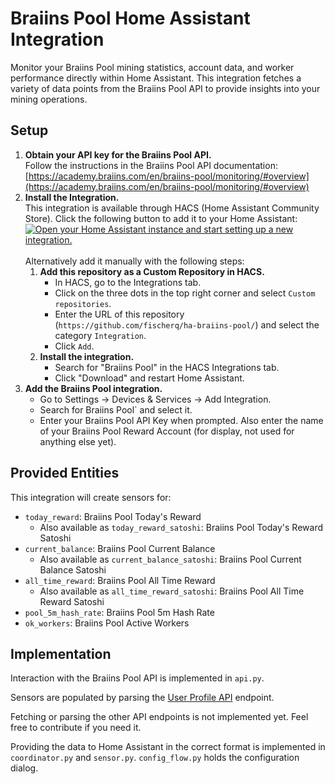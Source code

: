 # Braiins Pool Home Assistant Integration

Monitor your Braiins Pool mining statistics, account data, and worker performance directly within Home Assistant. This integration fetches a variety of data points from the Braiins Pool API to provide insights into your mining operations.

## Setup

1.  **Obtain your API key for the Braiins Pool API.**\
    Follow the instructions in the Braiins Pool API documentation: [https://academy.braiins.com/en/braiins-pool/monitoring/#overview](https://academy.braiins.com/en/braiins-pool/monitoring/#overview)
1.  **Install the Integration.**\
    This integration is available through HACS (Home Assistant Community Store). Click the following button to add it to your Home Assistant: \
    [![Open your Home Assistant instance and start setting up a new integration.](https://my.home-assistant.io/badges/config_flow_start.svg)](https://my.home-assistant.io/redirect/config_flow_start/?domain=braiins_pool)\
    \
    Alternatively add it manually with the following steps:
    1.  **Add this repository as a Custom Repository in HACS.**
        *   In HACS, go to the Integrations tab.
        *   Click on the three dots in the top right corner and select `Custom repositories`.
        *   Enter the URL of this repository (`https://github.com/fischerq/ha-braiins-pool/`) and select the category `Integration`.
        *   Click `Add`.
    1.  **Install the integration.**
        *   Search for "Braiins Pool" in the HACS Integrations tab.
        *   Click "Download" and restart Home Assistant.
1.  **Add the Braiins Pool integration.**
    *   Go to Settings -> Devices & Services -> Add Integration.
    *   Search for Braiins Pool` and select it.
    *   Enter your Braiins Pool API Key when prompted. Also enter the name of your Braiins Pool Reward Account (for display, not used for anything else yet).

## Provided Entities

This integration will create sensors for:

*   `today_reward`: Braiins Pool Today's Reward
    *   Also available as `today_reward_satoshi`: Braiins Pool Today's Reward Satoshi
*   `current_balance`: Braiins Pool Current Balance
    *   Also available as `current_balance_satoshi`: Braiins Pool Current Balance Satoshi
*   `all_time_reward`: Braiins Pool All Time Reward
    *   Also available as `all_time_reward_satoshi`: Braiins Pool All Time Reward Satoshi
*   `pool_5m_hash_rate`: Braiins Pool 5m Hash Rate
*   `ok_workers`: Braiins Pool Active Workers

## Implementation

Interaction with the Braiins Pool API is implemented in `api.py`.

Sensors are populated by parsing the [User Profile API](https://academy.braiins.com/en/braiins-pool/monitoring/#user-profile-api) endpoint.

Fetching or parsing the other API endpoints is not implemented yet. Feel free to contribute if you need it.

 Providing the data to Home Assistant in the correct format is implemented in `coordinator.py` and `sensor.py`. `config_flow.py` holds the configuration dialog.
